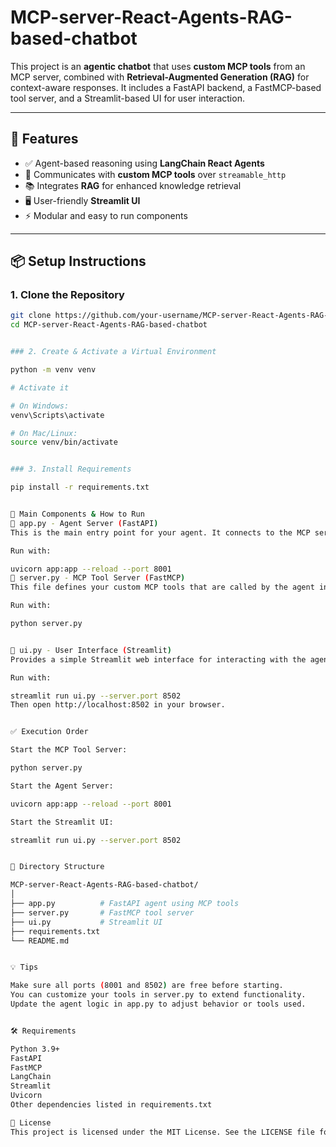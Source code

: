 # MCP-server-React-Agents-RAG-based-chatbot

This project is an **agentic chatbot** that uses **custom MCP tools** from an MCP server, combined with **Retrieval-Augmented Generation (RAG)** for context-aware responses. It includes a FastAPI backend, a FastMCP-based tool server, and a Streamlit-based UI for user interaction.

---

## 🚀 Features

- ✅ Agent-based reasoning using **LangChain React Agents**
- 🔧 Communicates with **custom MCP tools** over `streamable_http`
- 📚 Integrates **RAG** for enhanced knowledge retrieval
- 🖥️ User-friendly **Streamlit UI**
- ⚡ Modular and easy to run components

---

## 📦 Setup Instructions

### 1. Clone the Repository

```bash
git clone https://github.com/your-username/MCP-server-React-Agents-RAG-based-chatbot.git
cd MCP-server-React-Agents-RAG-based-chatbot


### 2. Create & Activate a Virtual Environment

python -m venv venv

# Activate it

# On Windows:
venv\Scripts\activate

# On Mac/Linux:
source venv/bin/activate


### 3. Install Requirements

pip install -r requirements.txt


📁 Main Components & How to Run
🔹 app.py - Agent Server (FastAPI)
This is the main entry point for your agent. It connects to the MCP server and invokes tools to perform actions based on the user input.

Run with:

uvicorn app:app --reload --port 8001
🔹 server.py - MCP Tool Server (FastMCP)
This file defines your custom MCP tools that are called by the agent in app.py via streamable_http transport.

Run with:

python server.py


🔹 ui.py - User Interface (Streamlit)
Provides a simple Streamlit web interface for interacting with the agent.

Run with:

streamlit run ui.py --server.port 8502
Then open http://localhost:8502 in your browser.


✅ Execution Order

Start the MCP Tool Server:

python server.py

Start the Agent Server:

uvicorn app:app --reload --port 8001

Start the Streamlit UI:

streamlit run ui.py --server.port 8502


📁 Directory Structure

MCP-server-React-Agents-RAG-based-chatbot/
│
├── app.py          # FastAPI agent using MCP tools
├── server.py       # FastMCP tool server
├── ui.py           # Streamlit UI
├── requirements.txt
└── README.md


💡 Tips

Make sure all ports (8001 and 8502) are free before starting.
You can customize your tools in server.py to extend functionality.
Update the agent logic in app.py to adjust behavior or tools used.


🛠️ Requirements

Python 3.9+
FastAPI
FastMCP
LangChain
Streamlit
Uvicorn
Other dependencies listed in requirements.txt

📝 License
This project is licensed under the MIT License. See the LICENSE file for more details.

